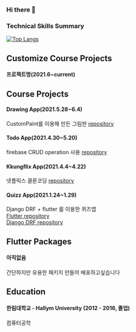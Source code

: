 ### Hi there 👋

<!--
**kangsudal/kangsudal** is a ✨ _special_ ✨ repository because its `README.md` (this file) appears on your GitHub profile.

Here are some ideas to get you started:

- 🔭 I’m currently working on ...
- 🌱 I’m currently learning ...
- 👯 I’m looking to collaborate on ...
- 🤔 I’m looking for help with ...
- 💬 Ask me about ...
- 📫 How to reach me: ...
- 😄 Pronouns: ...
- ⚡ Fun fact: ...
-->

### Technical Skills Summary
<!--[![Top Langs](https://github-readme-stats.vercel.app/api/top-langs/?username=kangsudal)](https://github.com/anuraghazra/github-readme-stats)-->
[![Top Langs](https://github-readme-stats.vercel.app/api/top-langs/?username=kangsudal&layout=compact)](https://github.com/anuraghazra/github-readme-stats)


## Customize Course Projects
#### 프로젝트명(2021.6~current)




## Course Projects
#### Drawing App(2021.5.28~6.4)
   CustomPaint를 이용해 만든 그림판
   [repository](https://github.com/kangsudal/custom_paint)
   
#### Todo App(2021.4.30~5.20)
   firebase CRUD operation 사용
   [repository](https://github.com/kangsudal/todoapp_2021)
   
#### Kkungflix App(2021.4.4~4.22)
   넷플릭스 클론코딩
   [repository](https://github.com/kangsudal/kkungflix)
   
#### Quizz App(2021.1.24~1.29)
   Django DRF + flutter 를 이용한 퀴즈앱  
   [Flutter repository](https://github.com/kangsudal/flutter_mobileapp_quiz_test)  
   [Django DRF repository](https://github.com/kangsudal/drf_quiz_test)  




## Flutter Packages
#### 아직없음
   간단하지만 유용한 패키지 만들어 배포하고싶습니다
   



## Education
#### 한림대학교 - Hallym University (2012 - 2016, 졸업)
   컴퓨터공학

